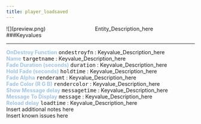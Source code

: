 ```yaml
---
title: player_loadsaved
---
```


<div class="container previewimg">
<div class="columns">
<div class="imagepadding column col-auto" markdown="1">![](preview.png)</div>
<div class="column">Entity_Description_here</div>
</div>
</div>
###Keyvalues
<hr>
<div class="entityentry" markdown="1">
<span style="color:#9fc5e8;"><b>OnDestroy Function</b></span> <kbd  class="tooltip" data-tooltip="string">ondestroyfn</kbd> :
Keyvalue_Description_here
</div>
<div class="entityentry" markdown="1">
<span style="color:#9fc5e8;"><b>Name</b></span> <kbd  class="tooltip" data-tooltip="target_source">targetname</kbd> :
Keyvalue_Description_here
</div>
<div class="entityentry" markdown="1">
<span style="color:#9fc5e8;"><b>Fade Duration (seconds)</b></span> <kbd  class="tooltip" data-tooltip="string">duration</kbd> :
Keyvalue_Description_here
</div>
<div class="entityentry" markdown="1">
<span style="color:#9fc5e8;"><b>Hold Fade (seconds)</b></span> <kbd  class="tooltip" data-tooltip="string">holdtime</kbd> :
Keyvalue_Description_here
</div>
<div class="entityentry" markdown="1">
<span style="color:#9fc5e8;"><b>Fade Alpha</b></span> <kbd  class="tooltip" data-tooltip="integer">renderamt</kbd> :
Keyvalue_Description_here
</div>
<div class="entityentry" markdown="1">
<span style="color:#9fc5e8;"><b>Fade Color (R G B)</b></span> <kbd  class="tooltip" data-tooltip="color255">rendercolor</kbd> :
Keyvalue_Description_here
</div>
<div class="entityentry" markdown="1">
<span style="color:#9fc5e8;"><b>Show Message delay</b></span> <kbd  class="tooltip" data-tooltip="string">messagetime</kbd> :
Keyvalue_Description_here
</div>
<div class="entityentry" markdown="1">
<span style="color:#9fc5e8;"><b>Message To Display</b></span> <kbd  class="tooltip" data-tooltip="string">message</kbd> :
Keyvalue_Description_here
</div>
<div class="entityentry" markdown="1">
<span style="color:#9fc5e8;"><b>Reload delay</b></span> <kbd  class="tooltip" data-tooltip="string">loadtime</kbd> :
Keyvalue_Description_here
</div>
<div class="notices blue">Insert additional notes here</div>
<div class="notices red">Insert known issues here</div>
